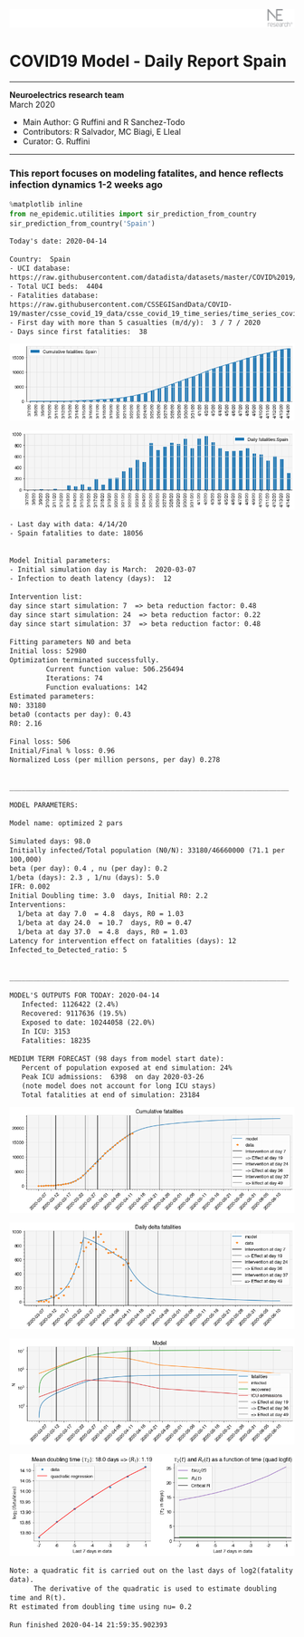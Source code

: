 ![](./images/logo.png)
# COVID19 Model - Daily Report Spain

---

**Neuroelectrics research team**  
March 2020  
* Main Author: G Ruffini and R Sanchez-Todo  
* Contributors: R Salvador, MC Biagi, E Lleal
* Curator: G. Ruffini

---

### This report focuses on modeling fatalites, and hence reflects infection dynamics 1-2 weeks ago


```python
%matplotlib inline
from ne_epidemic.utilities import sir_prediction_from_country
sir_prediction_from_country('Spain')
```

    Today's date: 2020-04-14 
    
    Country:  Spain
    - UCI database:  https://raw.githubusercontent.com/datadista/datasets/master/COVID%2019/ccaa_camas_uci_2017.csv
    - Total UCI beds:  4404
    - Fatalities database:  https://raw.githubusercontent.com/CSSEGISandData/COVID-19/master/csse_covid_19_data/csse_covid_19_time_series/time_series_covid19_deaths_global.csv
    - First day with more than 5 casualties (m/d/y):  3 / 7 / 2020
    - Days since first fatalities:  38



![png](01%20-%20Daily_Report_Spain_files/01%20-%20Daily_Report_Spain_2_1.png)



![png](01%20-%20Daily_Report_Spain_files/01%20-%20Daily_Report_Spain_2_2.png)


    - Last day with data: 4/14/20
    - Spain fatalities to date: 18056
     
    
    Model Initial parameters:
    - Initial simulation day is March:  2020-03-07
    - Infection to death latency (days):  12
    
    Intervention list:
    day since start simulation: 7  => beta reduction factor: 0.48
    day since start simulation: 24  => beta reduction factor: 0.22
    day since start simulation: 37  => beta reduction factor: 0.48
    
    Fitting parameters N0 and beta
    Initial loss: 52980
    Optimization terminated successfully.
             Current function value: 506.256494
             Iterations: 74
             Function evaluations: 142
    Estimated parameters:
    N0: 33180
    beta0 (contacts per day): 0.43
    R0: 2.16
    
    Final loss: 506
    Initial/Final % loss: 0.96
    Normalized Loss (per million persons, per day) 0.278 
    
    
    _____________________________________________________________________
     
    MODEL PARAMETERS:
    
    Model name: optimized 2 pars
    
    Simulated days: 98.0
    Initially infected/Total population (N0/N): 33180/46660000 (71.1 per 100,000)
    beta (per day): 0.4 , nu (per day): 0.2
    1/beta (days): 2.3 , 1/nu (days): 5.0
    IFR: 0.002
    Initial Doubling time: 3.0  days, Initial R0: 2.2
    Interventions:
      1/beta at day 7.0  = 4.8  days, R0 = 1.03
      1/beta at day 24.0  = 10.7  days, R0 = 0.47
      1/beta at day 37.0  = 4.8  days, R0 = 1.03
    Latency for intervention effect on fatalities (days): 12
    Infected_to_Detected_ratio: 5
    
    
    _____________________________________________________________________
    
    MODEL'S OUTPUTS FOR TODAY: 2020-04-14
       Infected: 1126422 (2.4%)
       Recovered: 9117636 (19.5%)
       Exposed to date: 10244058 (22.0%)
       In ICU: 3153
       Fatalities: 18235
     
    MEDIUM TERM FORECAST (98 days from model start date): 
       Percent of population exposed at end simulation: 24%
       Peak ICU admissions:  6398  on day 2020-03-26
       (note model does not account for long ICU stays)
       Total fatalities at end of simulation: 23184



![png](01%20-%20Daily_Report_Spain_files/01%20-%20Daily_Report_Spain_2_4.png)



![png](01%20-%20Daily_Report_Spain_files/01%20-%20Daily_Report_Spain_2_5.png)



![png](01%20-%20Daily_Report_Spain_files/01%20-%20Daily_Report_Spain_2_6.png)


     



![png](01%20-%20Daily_Report_Spain_files/01%20-%20Daily_Report_Spain_2_8.png)


    Note: a quadratic fit is carried out on the last days of log2(fatality data).
          The derivative of the quadratic is used to estimate doubling time and R(t).
    Rt estimated from doubling time using nu= 0.2
    
    Run finished 2020-04-14 21:59:35.902393

